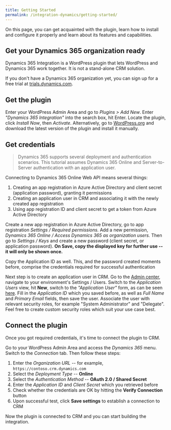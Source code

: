 ```yaml
---
title: Getting Started
permalink: /integration-dynamics/getting-started/
---
```


On this page, you can get acquainted with the plugin, learn how to install and configure it properly and learn about its features and capabilities.

## Get your Dynamics 365 organization ready

Dynamics 365 Integration is a WordPress plugin that lets WordPress and Dynamics 365 work together. It is not a stand-alone CRM solution.

If you don't have a Dynamics 365 organization yet, you can sign up for a free trial at [trials.dynamics.com](https://trials.dynamics.com/).

## Get the plugin

Enter your WordPress Admin Area and go to *Plugins > Add New*. Enter *"Dynamics 365 Integration"* into the search box, hit Enter. Locate the plugin, click *Install Now*, then *Activate*. Alternatively, go to [WordPress.org](https://wordpress.org/plugins/integration-dynamics/) and download the latest version of the plugin and install it manually.

## Get credentials

> Dynamics 365 supports several deployment and authentication scenarios. This tutorial assumes Dynamics 365 Online and Server-to-Server authentication with an application user.

Connecting to Dynamics 365 Online Web API means several things:

1. Creating an app registration in Azure Active Directory and client secret (application password), granting it permissions
2. Creating an application user in CRM and associating it with the newly created app registration
3. Using app registration ID and client secret to get a token from Azure Active Directory

Create a new app registration in Azure Active Directory, go to app registration *Settings / Required permissions.* Add a new permission, *Dynamics 365 Online / Access Dynamics 365 as organization users.* Then go to *Settings / Keys* and create a new password (client secret, or application password). **On Save, copy the displayed key for further use -- it will only be shown once.**

Copy the Application ID as well. This, and the password created moments before, comprise the credentials required for successful authentication

Next step is to create an application user in CRM. Go to the [Admin center](https://admin.powerplatform.microsoft.com/), navigate to your environment's Settings / Users. Switch to the *Application Users* view, hit **New**, switch to the *"Application User"* form, as can be seen [here](https://docs.microsoft.com/en-us/dynamics365/customer-engagement/developer/use-multi-tenant-server-server-authentication#manually-create-a--application-user). Fill in the *Application ID* which you saved before, as well as *Full Name* and *Primary Email* fields, then save the user. Associate the user with relevant security roles, for example "System Administrator" and "Delegate". Feel free to create custom security roles which suit your use case best.

## Connect the plugin

Once you got required credentials, it's time to connect the plugin to CRM.

Go to your WordPress Admin  Area and access the *Dynamics 365* menu. Switch to the *Connection* tab. Then follow these steps:

1. Enter the *Organization URL* -- for example, `https://contoso.crm.dynamics.com`
2. Select the *Deployment Type* -- **Online**
3. Select the *Authentication Method* -- **OAuth 2.0 / Shared Secret**
4. Enter the *Application ID* and *Client Secret* which you retrieved before
5. Check whether the credentials are OK by hitting the **Verify Connection** button
6. Upon successful test, click **Save settings** to establish a connection to CRM

Now the plugin is connected to CRM and you can start building the integration.